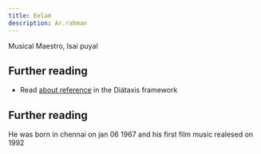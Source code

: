 ```yaml
---
title: Eelam
description: Ar.rahman
---
```


Musical Maestro, Isai puyal

## Further reading

- Read [about reference](https://diataxis.fr/reference/) in the Diátaxis framework

## Further reading

He was born in chennai on jan 06 1967 and his first film music realesed on 1992 